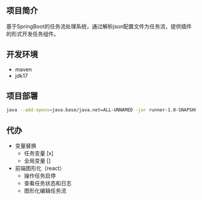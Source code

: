 ## 项目简介
基于SpringBoot的任务流处理系统，通过解析json配置文件为任务流，提供插件的形式开发任务组件。

## 开发环境
- maven
- jdk17

## 项目部署
```sh
java --add-opens=java.base/java.net=ALL-UNNAMED -jar runner-1.0-SNAPSHOT.jar --spring.profiles.active=dev 
```

## 代办
- 变量替换
  - 任务变量 [x]
  - 全局变量 []
- 前端图形化（react）
  - 操作任务启停
  - 查看任务状态和日志
  - 图形化编辑任务流

